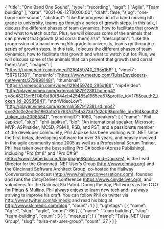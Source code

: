 {
  "title": "One Band One Sound",
  "type": "recording",
  "tags": [
    "Agile",
    "Team building"
  ],
  "date": "2021-08-12T00:00:00",
  "draft": false,
  "slug": "one-band-one-sound",
  "abstract": "Like the progression of a band moving 5th grade to university, teams go through a series of growth steps. In this talk, I discuss the different phases of team dynamics, how to facilitate that growth and what to watch out for. Plus, we will discuss some of the animals that can prevent that growth (and corral them).\r\n",
  "description": "Like the progression of a band moving 5th grade to university, teams go through a series of growth steps. In this talk, I discuss the different phases of team dynamics, how to facilitate that growth and what to watch out for. Plus, we will discuss some of the animals that can prevent that growth (and corral them).\r\n",
  "images": [
    "https://i.vimeocdn.com/video/1216459740_295x166"
  ],
  "vimeo": "587912381",
  "moreinfo": "https://www.meetup.com/TulsaDevelopers-net/events/279898148/",
  "thumbnail": "https://i.vimeocdn.com/video/1216459740_295x166",
  "mp4Video": "http://player.vimeo.com/external/587912381.hd.mp4?s=8e48213cf8174b1bf80f844cb425485a1965ea87&profile_id=175&oauth2_token_id=20985841",
  "mp4VideoLow": "http://player.vimeo.com/external/587912381.sd.mp4?s=e20c0e2ed061863a1b2b7637d754a373d7fd2cb9&profile_id=164&oauth2_token_id=20985841",
  "recordingID": 1080,
  "speakers": [
    {
      "name": "Phil Japikse",
      "slug": "phil-japikse",
      "bio": "An international speaker, Microsoft MVP, ASPInsider, MCSD, PSM II, PSD, and PST, and a passionate member of the developer community, Phil Japikse has been working with .NET since the first betas, developing software for over 35 years, and heavily involved in the agile community since 2005 as well as a Professional Scrum Trainer. Phil has taken over the best selling Pro C# books (Apress Publishing), including \"Pro C# 8\" and \"Pro C# 9\" (http://www.skimedic.com/blog/page/Books-and-Courses), is the Lead Director for the Cincinnati .NET User’s Group (http://www.cinnug.org) and the Cincinnati Software Architect Group, co-hosted the Hallway Conversations podcast (http://www.hallwayconversations.com), founded and runs the CincyDeliver conference (https://www.cinydeliver.org), and volunteers for the National Ski Patrol. During the day, Phil works as the CTO for Pintas & Mullins. Phil always enjoys to learn new tech and is always striving to improve his craft. You can follow Phil on twitter via http://www.twitter.com/skimedic and read his blog at http://www.skimedic.com/blog.",
      "count": 1
    }
  ],
  "ugtvtags": [
    {
      "name": "Agile",
      "slug": "agile",
      "count": 66
    },
    {
      "name": "Team building",
      "slug": "team-building",
      "count": 3
    }
  ],
  "meetups": [
    {
      "name": "Tulsa .NET User Group",
      "slug": "tulsa-net-user-group",
      "count": 27
    }
  ]
}